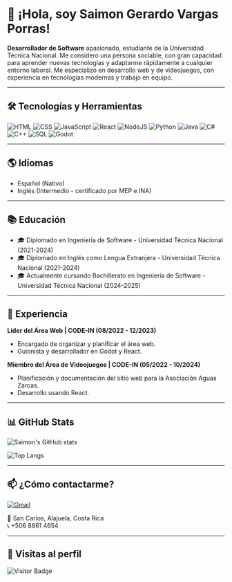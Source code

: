 # 👋 ¡Hola, soy Saimon Gerardo Vargas Porras!

**Desarrollador de Software** apasionado, estudiante de la Universidad Técnica Nacional. Me considero una persona sociable, con gran capacidad para aprender nuevas tecnologías y adaptarme rápidamente a cualquier entorno laboral. Me especializo en desarrollo web y de videojuegos, con experiencia en tecnologías modernas y trabajo en equipo.

---

## 🛠️ Tecnologías y Herramientas

![HTML](https://img.shields.io/badge/HTML-E34F26?style=for-the-badge&logo=html5&logoColor=white)
![CSS](https://img.shields.io/badge/CSS-1572B6?style=for-the-badge&logo=css3&logoColor=white)
![JavaScript](https://img.shields.io/badge/JavaScript-F7DF1E?style=for-the-badge&logo=javascript&logoColor=black)
![React](https://img.shields.io/badge/React-20232A?style=for-the-badge&logo=react&logoColor=61DAFB)
![NodeJS](https://img.shields.io/badge/Node.js-339933?style=for-the-badge&logo=node-dot-js&logoColor=white)
![Python](https://img.shields.io/badge/Python-3776AB?style=for-the-badge&logo=python&logoColor=white)
![Java](https://img.shields.io/badge/Java-ED8B00?style=for-the-badge&logo=java&logoColor=white)
![C#](https://img.shields.io/badge/C%23-239120?style=for-the-badge&logo=c-sharp&logoColor=white)
![C++](https://img.shields.io/badge/C++-00599C?style=for-the-badge&logo=cplusplus&logoColor=white)
![SQL](https://img.shields.io/badge/SQL-4479A1?style=for-the-badge&logo=mysql&logoColor=white)
![Godot](https://img.shields.io/badge/Godot-478CBF?style=for-the-badge&logo=godot-engine&logoColor=white)

---

## 🌎 Idiomas

- Español (Nativo)
- Inglés (Intermedio - certificado por MEP e INA)

---

## 📚 Educación

- 🎓 Diplomado en Ingeniería de Software - Universidad Técnica Nacional (2021-2024)
- 🎓 Diplomado en Inglés como Lengua Extranjera - Universidad Técnica Nacional (2021-2024)
- 🎓 Actualmente cursando Bachillerato en Ingeniería de Software - Universidad Técnica Nacional (2024-2025)

---

## 💼 Experiencia

**Líder del Área Web | CODE-IN (08/2022 - 12/2023)**
- Encargado de organizar y planificar el área web.
- Guionista y desarrollador en Godot y React.

**Miembro del Área de Videojuegos | CODE-IN (05/2022 - 10/2024)**
- Planificación y documentación del sitio web para la Asociación Aguas Zarcas.
- Desarrollo usando React.

---

## 📊 GitHub Stats

![Saimon's GitHub stats](https://github-readme-stats.vercel.app/api?username=Saimon1520&show_icons=true&theme=tokyonight)

![Top Langs](https://github-readme-stats.vercel.app/api/top-langs/?username=Saimon1520&layout=compact&theme=tokyonight)

---

## 📫 ¿Cómo contactarme?

[![Gmail](https://img.shields.io/badge/Gmail-D14836?style=for-the-badge&logo=gmail&logoColor=white)](mailto:saimongerardo1529@gmail.com)

📍 San Carlos, Alajuela, Costa Rica  
📞 +506 8861 4654

---

## 🚀 Visitas al perfil

![Visitor Badge](https://komarev.com/ghpvc/?username=SaimonVargas&style=flat-square&color=brightgreen)

